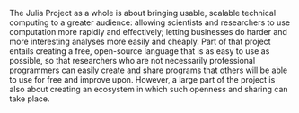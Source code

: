 The Julia Project as a whole is about bringing usable, scalable technical computing to a greater audience: allowing scientists and researchers to use computation more rapidly and effectively; letting businesses do harder and more interesting analyses more easily and cheaply. Part of that project entails creating a free, open-source language that is as easy to use as possible, so that researchers who are not necessarily professional programmers can easily create and share programs that others will be able to use for free and improve upon. However, a large part of the project is also about creating an ecosystem in which such openness and sharing can take place.
